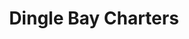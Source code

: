 ---
title: "Dingle Bay Charters"
address: "Yacht Marina, Dingle, Co. Kerry"
tel: "+353 (0)66 915 1344"
county: "Kerry"
category: "Internal Ferry Services"
type: "Content"
lat: "52.13813781738281"
lng: "-10.275800704956055"
---